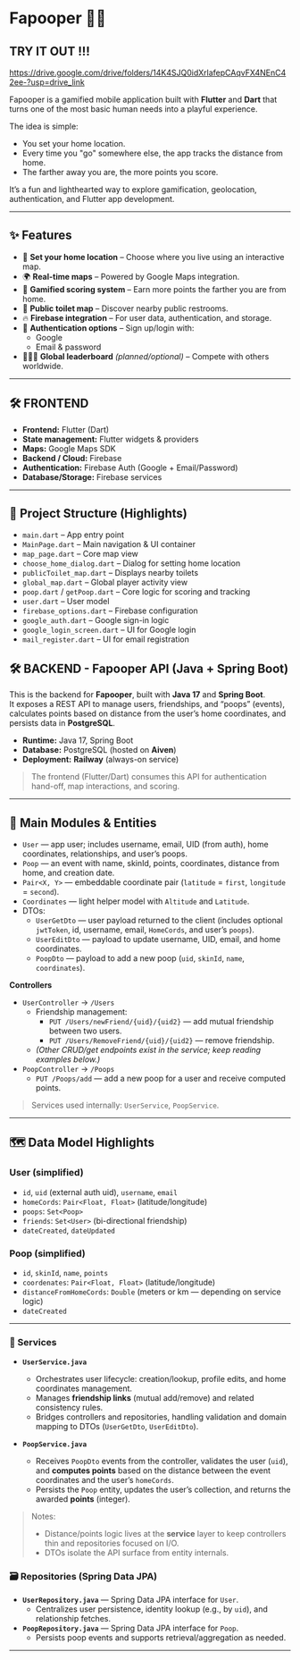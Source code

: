 # Fapooper 🚽✨

## TRY IT OUT !!!
https://drive.google.com/drive/folders/14K4SJQ0idXrlafepCAqvFX4NEnC42ee-?usp=drive_link 


Fapooper is a gamified mobile application built with **Flutter** and **Dart** that turns one of the most basic human needs into a playful experience.  

The idea is simple:  
- You set your home location.  
- Every time you "go" somewhere else, the app tracks the distance from home.  
- The farther away you are, the more points you score.  

It’s a fun and lighthearted way to explore gamification, geolocation, authentication, and Flutter app development.

---

## ✨ Features

- 📍 **Set your home location** – Choose where you live using an interactive map.  
- 🌍 **Real-time maps** – Powered by Google Maps integration.  
- 💩 **Gamified scoring system** – Earn more points the farther you are from home.  
- 🚻 **Public toilet map** – Discover nearby public restrooms.  
- 🔥 **Firebase integration** – For user data, authentication, and storage.  
- 🔑 **Authentication options** – Sign up/login with:
  - Google  
  - Email & password  
- 🧑‍🤝‍🧑 **Global leaderboard** *(planned/optional)* – Compete with others worldwide.  

---

## 🛠️ FRONTEND

- **Frontend:** Flutter (Dart)  
- **State management:** Flutter widgets & providers  
- **Maps:** Google Maps SDK  
- **Backend / Cloud:** Firebase  
- **Authentication:** Firebase Auth (Google + Email/Password)  
- **Database/Storage:** Firebase services  

---

## 📂 Project Structure (Highlights)

- `main.dart` – App entry point  
- `MainPage.dart` – Main navigation & UI container  
- `map_page.dart` – Core map view  
- `choose_home_dialog.dart` – Dialog for setting home location  
- `publicToilet_map.dart` – Displays nearby toilets  
- `global_map.dart` – Global player activity view  
- `poop.dart` / `getPoop.dart` – Core logic for scoring and tracking  
- `user.dart` – User model  
- `firebase_options.dart` – Firebase configuration  
- `google_auth.dart` – Google sign-in logic  
- `google_login_screen.dart` – UI for Google login  
- `mail_register.dart` – UI for email registration  

## 🛠️ BACKEND - Fapooper API (Java + Spring Boot)

This is the backend for **Fapooper**, built with **Java 17** and **Spring Boot**.  
It exposes a REST API to manage users, friendships, and “poops” (events), calculates points based on distance from the user’s home coordinates, and persists data in **PostgreSQL**.

- **Runtime:** Java 17, Spring Boot  
- **Database:** PostgreSQL (hosted on **Aiven**)  
- **Deployment:** **Railway** (always-on service)

> The frontend (Flutter/Dart) consumes this API for authentication hand-off, map interactions, and scoring.

---

## 🧱 Main Modules & Entities

- `User` — app user; includes username, email, UID (from auth), home coordinates, relationships, and user’s poops.
- `Poop` — an event with name, skinId, points, coordinates, distance from home, and creation date.
- `Pair<X, Y>` — embeddable coordinate pair (`latitude` = `first`, `longitude` = `second`).
- `Coordinates` — light helper model with `Altitude` and `Latitude`.
- DTOs:
  - `UserGetDto` — user payload returned to the client (includes optional `jwtToken`, id, username, email, `HomeCords`, and user’s `poops`).
  - `UserEditDto` — payload to update username, UID, email, and home coordinates.
  - `PoopDto` — payload to add a new poop (`uid`, `skinId`, `name`, `coordinates`).

**Controllers**
- `UserController` → `/Users`
  - Friendship management:
    - `PUT /Users/newFriend/{uid}/{uid2}` — add mutual friendship between two users.
    - `PUT /Users/RemoveFriend/{uid}/{uid2}` — remove friendship.
  - *(Other CRUD/get endpoints exist in the service; keep reading examples below.)*
- `PoopController` → `/Poops`
  - `PUT /Poops/add` — add a new poop for a user and receive computed points.

> Services used internally: `UserService`, `PoopService`.

---
## 🗺️ Data Model Highlights

### User (simplified)
- `id`, `uid` (external auth uid), `username`, `email`
- `homeCords`: `Pair<Float, Float>` (latitude/longitude)
- `poops`: `Set<Poop>`
- `friends`: `Set<User>` (bi-directional friendship)
- `dateCreated`, `dateUpdated`

### Poop (simplified)
- `id`, `skinId`, `name`, `points`
- `coordenates`: `Pair<Float, Float>` (latitude/longitude)
- `distanceFromHomeCords`: `Double` (meters or km — depending on service logic)
- `dateCreated`
---

### 🧩 Services

- **`UserService.java`**
  - Orchestrates user lifecycle: creation/lookup, profile edits, and home coordinates management.
  - Manages **friendship links** (mutual add/remove) and related consistency rules.
  - Bridges controllers and repositories, handling validation and domain mapping to DTOs (`UserGetDto`, `UserEditDto`).

- **`PoopService.java`**
  - Receives `PoopDto` events from the controller, validates the user (`uid`), and **computes points** based on the distance between the event coordinates and the user’s `homeCords`.
  - Persists the `Poop` entity, updates the user’s collection, and returns the awarded **points** (integer).

> Notes:
> - Distance/points logic lives at the **service** layer to keep controllers thin and repositories focused on I/O.
> - DTOs isolate the API surface from entity internals.

### 🗃️ Repositories (Spring Data JPA)

- **`UserRepository.java`** — Spring Data JPA interface for `User`.
  - Centralizes user persistence, identity lookup (e.g., by `uid`), and relationship fetches.
- **`PoopRepository.java`** — Spring Data JPA interface for `Poop`.
  - Persists poop events and supports retrieval/aggregation as needed.

---

